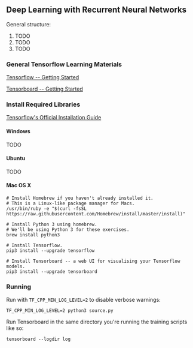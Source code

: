 ## Deep Learning with Recurrent Neural Networks

General structure:

1. TODO
2. TODO
3. TODO

### General Tensorflow Learning Materials

[Tensorflow -- Getting Started](https://www.tensorflow.org/get_started/get_started)

[Tensorboard -- Getting Started](https://www.tensorflow.org/get_started/summaries_and_tensorboard)

### Install Required Libraries

[Tensorflow's Official Installation Guide](https://www.tensorflow.org/install/)

#### Windows

TODO

#### Ubuntu

TODO

#### Mac OS X

```
# Install Homebrew if you haven't already installed it.
# This is a Linux-like package manager for Macs.
/usr/bin/ruby -e "$(curl -fsSL https://raw.githubusercontent.com/Homebrew/install/master/install)"

# Install Python 3 using homebrew.
# We'll be using Python 3 for these exercises.
brew install python3

# Install Tensorflow.
pip3 install --upgrade tensorflow

# Install Tensorboard -- a web UI for visualising your Tensorflow models.
pip3 install --upgrade tensorboard
```

### Running 

Run with `TF_CPP_MIN_LOG_LEVEL=2` to disable verbose warnings:

```
TF_CPP_MIN_LOG_LEVEL=2 python3 source.py
```

Run Tensorboard in the same directory you're running the training scripts like so:

```
tensorboard --logdir log
```
